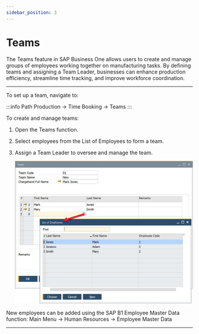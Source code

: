 ```yaml
---
sidebar_position: 3
---
```


# Teams

The Teams feature in SAP Business One allows users to create and manage groups of employees working together on manufacturing tasks. By defining teams and assigning a Team Leader, businesses can enhance production efficiency, streamline time tracking, and improve workforce coordination.

---

To set up a team, navigate to:

:::info Path
    Production → Time Booking → Teams
:::

To create and manage teams:

1. Open the Teams function.
2. Select employees from the List of Employees to form a team.
3. Assign a Team Leader to oversee and manage the team.

    ![Team](./media/teams/team.webp)

New employees can be added using the SAP B1 Employee Master Data function:
Main Menu → Human Resources → Employee Master Data

---
